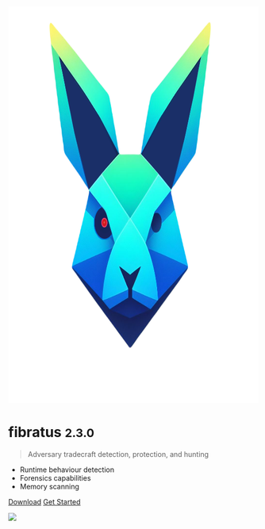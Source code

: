 <!-- _coverpage.md -->

<div style='margin-top: 150px'>
  <img src='logo.png' height="800px" width="800px"></img>
</div>

# fibratus <small>2.3.0</small>

>  Adversary tradecraft detection, protection, and hunting

- <ion-icon class="fast-icon" name="flash"></ion-icon> Runtime behaviour detection
- <ion-icon class="comprehensive-icon" name="magnet"></ion-icon> Forensics capabilities
- <ion-icon class="extensible-icon" name="cube"></ion-icon> Memory scanning

<a href="https://github.com/rabbitstack/fibratus/releases" target="_blank" rel="noopener"><ion-icon name="download"></ion-icon> Download</a>
<a href="#/setup/installation"><ion-icon name="rocket"></ion-icon> Get Started</a>

<div>
  <img src='images/fibratus-term.gif'></img>
</div>
